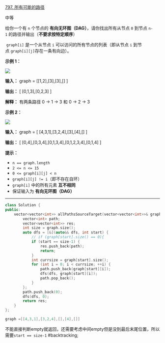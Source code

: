 [797. 所有可能的路径](https://leetcode.cn/problems/all-paths-from-source-to-target/)

中等

给你一个有 `n` 个节点的 **有向无环图（DAG）**，请你找出所有从节点 `0` 到节点 `n-1` 的路径并输出（**不要求按特定顺序**）

 `graph[i]` 是一个从节点 `i` 可以访问的所有节点的列表（即从节点 `i` 到节点 `graph[i][j]`存在一条有向边）。

**示例 1：**

![](https://assets.leetcode.com/uploads/2020/09/28/all_1.jpg)

**输入：** graph =  [[1,2],[3],[3],[] ]

**输出：** [ [0,1,3],[0,2,3] ]

**解释：** 有两条路径 0 -> 1 -> 3 和 0 -> 2 -> 3

**示例 2：**

![](https://assets.leetcode.com/uploads/2020/09/28/all_2.jpg)

**输入：** graph = [ [4,3,1],[3,2,4],[3],[4],[] ]

**输出：** [ [0,4],[0,3,4],[0,1,3,4],[0,1,2,3,4],[0,1,4] ]

**提示：**

- `n == graph.length`
- `2 <= n <= 15`
- `0 <= graph[i][j] < n`
- `graph[i][j] != i`（即不存在自环）
- `graph[i]` 中的所有元素 **互不相同**
- 保证输入为 **有向无环图（DAG）**
---- ----
```cpp
class Solution {
public:
    vector<vector<int>> allPathsSourceTarget(vector<vector<int>>& graph) {
        vector<int> path;
        vector<vector<int>> res;
        int size = graph.size();
        auto dfs = [&](auto&& dfs, int start) {
            // if (graph[start].size() == 0){
            if (start == size-1) {
                res.push_back(path);
                return;
            }
            int currsize = graph[start].size();
            for (int i = 0; i < currsize; ++i) {
                path.push_back(graph[start][i]);
                dfs(dfs, graph[start][i]);
                path.pop_back();
            }
        };
        path.push_back(0);
        dfs(dfs, 0);
        return res;
    }
};
```

```cpp
graph =[[4,3,1],[3,2,4],[],[4],[]]
```
不能直接判断empty就返回，还需要考虑中间empty但是没到最后末尾位置，所以 需要`start == size-1`
#backtracking;
